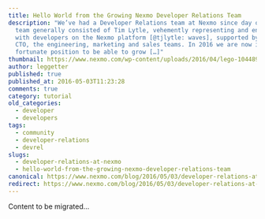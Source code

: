```yaml
---
title: Hello World from the Growing Nexmo Developer Relations Team
description: "We’ve had a Developer Relations team at Nexmo since day one. The
  team generally consisted of Tim Lytle, vehemently representing and engaging
  with developers on the Nexmo platform [@tjlytle: waves], supported by our CEO,
  CTO, the engineering, marketing and sales teams. In 2016 we are now in the
  fortunate position to be able to grow […]"
thumbnail: https://www.nexmo.com/wp-content/uploads/2016/04/lego-1044891_1920.jpg
author: leggetter
published: true
published_at: 2016-05-03T11:23:28
comments: true
category: tutorial
old_categories:
  - developer
  - developers
tags:
  - community
  - developer-relations
  - devrel
slugs:
  - developer-relations-at-nexmo
  - hello-world-from-the-growing-nexmo-developer-relations-team
canonical: https://www.nexmo.com/blog/2016/05/03/developer-relations-at-nexmo
redirect: https://www.nexmo.com/blog/2016/05/03/developer-relations-at-nexmo
---
```

Content to be migrated...